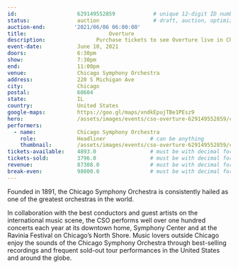 ```yaml
---
id:                   629149552859            # unique 12-digit ID number
status:               auction                 # draft, auction, optimized
auction-end:         '2021/06/06 06:00:00'
title:						    Overture
description:			    Purchase tickets to see Overture live in Chicago on June 10, 2021.
event-date:           June 10, 2021
doors:                6:30pm
show:                 7:30pm
end:                  11:00pm
venue:                Chicago Symphony Orchestra
address:              220 S Michigan Ave
city:                 Chicago
postal:               60604
state:                IL
country:              United States
google-maps:          https://goo.gl/maps/xndkEpujTBe1PEsz9
hero:                 /assets/images/events/cso-overture-629149552859/cso-hero.png
performers: 
  - name:             Chicago Symphony Orchestra
    role:             Headliner              # can be anything
    thumbnail:        /assets/images/events/cso-overture-629149552859/cso-hero.png
tickets-available:    4893.0                 # must be with decimal for math to work
tickets-sold:         3796.0                 # must be with decimal for math to work
revenue:              87308.0                # must be with decimal for math to work
break-even:           98000.0                # must be with decimal for math to work
---
```


Founded in 1891, the Chicago Symphony Orchestra is consistently hailed as one of the greatest orchestras in the world.

In collaboration with the best conductors and guest artists on the international music scene, the CSO performs well over one hundred concerts each year at its downtown home, Symphony Center and at the Ravinia Festival on Chicago’s North Shore. Music lovers outside Chicago enjoy the sounds of the Chicago Symphony Orchestra through best-selling recordings and frequent sold-out tour performances in the United States and around the globe.